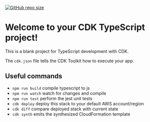 [![GitHub repo size](https://img.shields.io/github/repo-size/TheNewThinkTank/DHC?style=flat&logo=github&logoColor=whitesmoke&label=Repo%20Size)](https://github.com/TheNewThinkTank/DHC/archive/refs/heads/main.zip)
# Welcome to your CDK TypeScript project!

This is a blank project for TypeScript development with CDK.

The `cdk.json` file tells the CDK Toolkit how to execute your app.

## Useful commands

 * `npm run build`   compile typescript to js
 * `npm run watch`   watch for changes and compile
 * `npm run test`    perform the jest unit tests
 * `cdk deploy`      deploy this stack to your default AWS account/region
 * `cdk diff`        compare deployed stack with current state
 * `cdk synth`       emits the synthesized CloudFormation template
